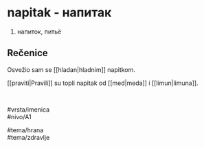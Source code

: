 # napitak - напитак

1. напиток, питьё  

## Rečenice

Osvežio sam se [[hladan|hladnim]] napitkom.  

[[praviti|Pravili]] su topli napitak od [[med|meda]] i [[limun|limuna]].  

<br>

#vrsta/imenica  
#nivo/A1  

#tema/hrana  
#tema/zdravlje  
